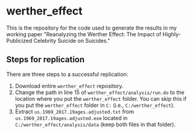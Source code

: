 # werther_effect
This is the repository for the code used to generate the results in my working paper "Reanalyzing the Werther Effect: The Impact of Highly-Publicized Celebrity Suicide on Suicides."

## Steps for replication

There are three steps to a successful replication:

1. Download entire ````werther_effect```` repository.
2. Change the path in line 15 of ````werther_effect/analysis/run.do```` to the location where you put the ````werther_effect```` folder. You can skip this if you put the ````werther_effect```` folder in ````C:```` (i.e., ````C:/werther_effect````).
3. Extract ````us.1969_2017.19ages.adjusted.txt```` from ````us.1969_2017.19ages.adjusted.exe```` located in ````C:/werther_effect/analysis/data```` (keep both files in that folder).
